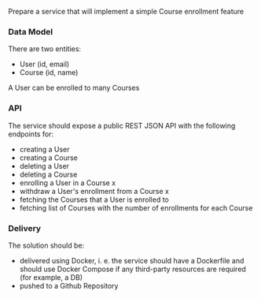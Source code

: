 Prepare a service that will implement a simple Course enrollment feature

### Data Model
There are two entities:
- User (id, email)
- Course (id, name)

A User can be enrolled to many Courses

### API
The service should expose a public REST JSON API with the following endpoints for:
- creating a User
- creating a Course
- deleting a User
- deleting a Course
- enrolling a User in a Course x
- withdraw a User's enrollment from a Course x
- fetching the Courses that a User is enrolled to
- fetching list of Courses with the number of enrollments for each Course

### Delivery
The solution should be:
- delivered using Docker, i. e. the service should have a Dockerfile and should use Docker Compose if any third-party resources are required (for example, a DB)
- pushed to a Github Repository
